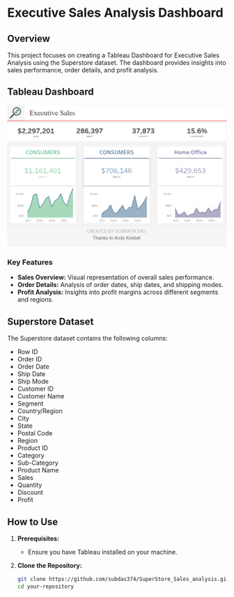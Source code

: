 # Executive Sales Analysis Dashboard

## Overview

This project focuses on creating a Tableau Dashboard for Executive Sales Analysis using the Superstore dataset. The dashboard provides insights into sales performance, order details, and profit analysis.

## Tableau Dashboard


![Dashboard Screenshot](https://github.com/subdas374/SuperStore_Sales_analysis/blob/main/Executive_sales.png)

### Key Features

- **Sales Overview:** Visual representation of overall sales performance.
- **Order Details:** Analysis of order dates, ship dates, and shipping modes.
- **Profit Analysis:** Insights into profit margins across different segments and regions.

## Superstore Dataset

The Superstore dataset contains the following columns:

- Row ID
- Order ID
- Order Date
- Ship Date
- Ship Mode
- Customer ID
- Customer Name
- Segment
- Country/Region
- City
- State
- Postal Code
- Region
- Product ID
- Category
- Sub-Category
- Product Name
- Sales
- Quantity
- Discount
- Profit

## How to Use

1. **Prerequisites:**
   - Ensure you have Tableau installed on your machine.

2. **Clone the Repository:**
   ```bash
   git clone https://github.com/subdas374/SuperStore_Sales_analysis.git
   cd your-repository
